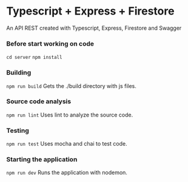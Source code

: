 # Typescript + Express + Firestore
An API REST created with Typescript, Express, Firestore and Swagger

### Before start working on code
`cd server`
`npm install`

### Building
`npm run build`
Gets the ./build directory with js files.

### Source code analysis
`npm run lint`
Uses lint to analyze the source code.

### Testing
`npm run test`
Uses mocha and chai to test code.

### Starting the application
`npm run dev`
Runs the application with nodemon.
